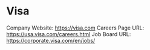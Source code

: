 # Visa

Company Website: https://visa.com
Careers Page URL: https://usa.visa.com/careers.html
Job Board URL: https://corporate.visa.com/en/jobs/